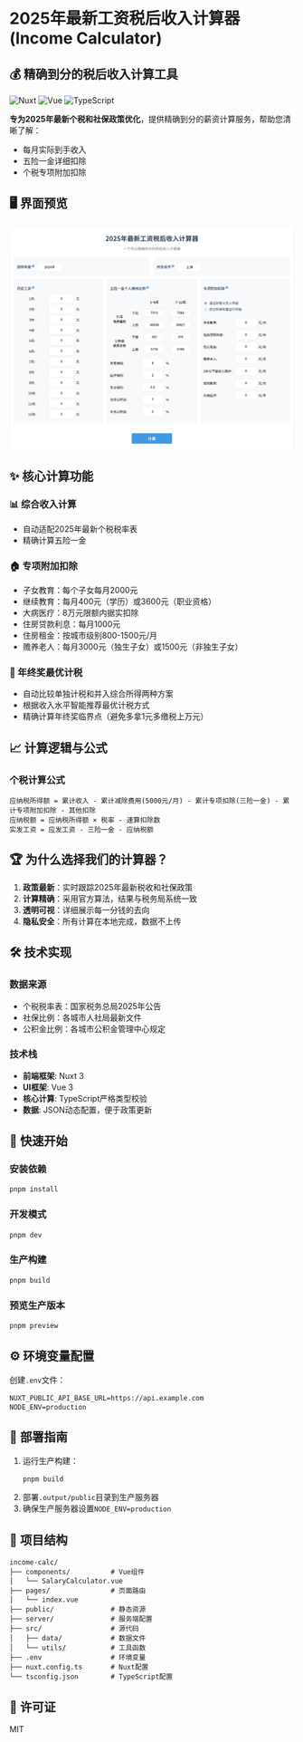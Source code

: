 # 2025年最新工资税后收入计算器 (Income Calculator)

## 💰 精确到分的税后收入计算工具

![Nuxt](https://img.shields.io/badge/Nuxt-3.17.3-00DC82?logo=nuxt.js)
![Vue](https://img.shields.io/badge/Vue-3.5.14-4FC08D?logo=vuedotjs)
![TypeScript](https://img.shields.io/badge/TypeScript-5.6.3-3178C6?logo=typescript)

**专为2025年最新个税和社保政策优化**，提供精确到分的薪资计算服务，帮助您清晰了解：
- 每月实际到手收入
- 五险一金详细扣除
- 个税专项附加扣除

## 🖥️ 界面预览
![工资计算器界面](./public/screenshot.png)

## ✨ 核心计算功能

### 📊 综合收入计算
- 自动适配2025年最新个税税率表
- 精确计算五险一金

### 🏠 专项附加扣除
- 子女教育：每个子女每月2000元
- 继续教育：每月400元（学历）或3600元（职业资格）
- 大病医疗：8万元限额内据实扣除
- 住房贷款利息：每月1000元
- 住房租金：按城市级别800-1500元/月
- 赡养老人：每月3000元（独生子女）或1500元（非独生子女）

### 💼 年终奖最优计税
- 自动比较单独计税和并入综合所得两种方案
- 根据收入水平智能推荐最优计税方式
- 精确计算年终奖临界点（避免多拿1元多缴税上万元）

## 📈 计算逻辑与公式

### 个税计算公式
```
应纳税所得额 = 累计收入 - 累计减除费用(5000元/月) - 累计专项扣除(三险一金) - 累计专项附加扣除 - 其他扣除
应纳税额 = 应纳税所得额 × 税率 - 速算扣除数
实发工资 = 应发工资 - 三险一金 - 应纳税额
```

## 🏆 为什么选择我们的计算器？

1. **政策最新**：实时跟踪2025年最新税收和社保政策
2. **计算精确**：采用官方算法，结果与税务局系统一致
4. **透明可视**：详细展示每一分钱的去向
5. **隐私安全**：所有计算在本地完成，数据不上传

## 🛠️ 技术实现

### 数据来源
- 个税税率表：国家税务总局2025年公告
- 社保比例：各城市人社局最新文件
- 公积金比例：各城市公积金管理中心规定

### 技术栈
- **前端框架**: Nuxt 3
- **UI框架**: Vue 3
- **核心计算**: TypeScript严格类型校验
- **数据**: JSON动态配置，便于政策更新

## 🚀 快速开始

### 安装依赖

```bash
pnpm install
```

### 开发模式

```bash
pnpm dev
```

### 生产构建

```bash
pnpm build
```

### 预览生产版本

```bash
pnpm preview
```

## ⚙️ 环境变量配置

创建`.env`文件：

```env
NUXT_PUBLIC_API_BASE_URL=https://api.example.com
NODE_ENV=production
```

## 🚢 部署指南

1. 运行生产构建：
   ```bash
   pnpm build
   ```
2. 部署`.output/public`目录到生产服务器
3. 确保生产服务器设置`NODE_ENV=production`

## 📄 项目结构

```
income-calc/
├── components/          # Vue组件
│   └── SalaryCalculator.vue
├── pages/               # 页面路由
│   └── index.vue
├── public/              # 静态资源
├── server/              # 服务端配置
├── src/                 # 源代码
│   ├── data/            # 数据文件
│   └── utils/           # 工具函数
├── .env                 # 环境变量
├── nuxt.config.ts       # Nuxt配置
└── tsconfig.json        # TypeScript配置
```

## 📜 许可证

MIT
